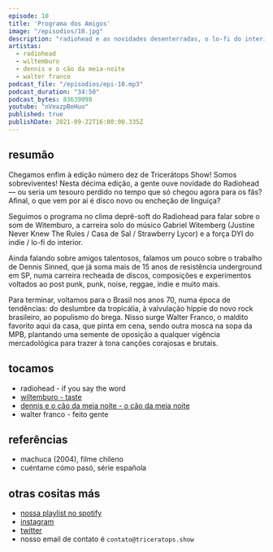 ```yaml
---
episode: 10
title: 'Programa dos Amigos'
image: "/episodios/10.jpg"
description: "radiohead e as novidades desenterradas, o lo-fi do interior resiste e resiste, brasil de vanguarda ao pós-punk e seus compositores inquietos. tudo isso e muito mais no tricerátops show!!!!!!!!!!!"
artistas:
  - radiohead
  - wiltemburo
  - dennis e o cão da meia-noite
  - walter franco
podcast_file: "/episodios/epi-10.mp3"
podcast_duration: "34:50"
podcast_bytes: 83639098
youtube: "nVeazpBeHuo"
published: true
publishDate: 2021-09-22T16:00:00.335Z
---
```

## resumão

Chegamos enfim à edição número dez de Tricerátops Show! Somos sobreviventes! Nesta décima edição, a gente ouve novidade do Radiohead — ou seria um tesouro perdido no tempo que só chegou agora para os fãs? Afinal, o que vem por aí é disco novo ou encheção de linguiça? 

Seguimos o programa no clima deprê-soft do Radiohead para falar sobre o som de Witemburo, a carreira solo do músico Gabriel Witemberg (Justine Never Knew The Rules / Casa de Sal / Strawberry Lycor) e a força DYI do indie / lo-fi do interior.

Ainda falando sobre amigos talentosos, falamos um pouco sobre o trabalho de Dennis Sinned, que já soma mais de 15 anos de resistência underground em SP, numa carreira recheada de discos, composições e experimentos voltados ao post punk, punk, noise, reggae, indie e muito mais. 

Para terminar, voltamos para o Brasil nos anos 70, numa época de tendências: do deslumbre da tropicália, à valvulação hippie do novo rock brasileiro, ao populismo do brega. Nisso surge Walter Franco, o maldito favorito aqui da casa, que pinta em cena, sendo outra mosca na sopa da MPB, plantando uma semente de oposição a qualquer vigência mercadológica para trazer à tona canções corajosas e brutais.

## tocamos

* radiohead - if you say the word
* [wiltemburo - taste](https://www.youtube.com/watch?v=LdaEnggAeCk)
* [dennis e o cão da meia noite - o cão da meia noite](https://www.youtube.com/watch?v=c_uOj31hP6s)
* walter franco - feito gente

## referências

* machuca (2004), filme chileno
* cuéntame cómo pasó, série española

## otras cositas más

* [nossa playlist no spotify](https://open.spotify.com/playlist/0UiztKuga6LmTAxWTsUQdw?si=fb96026bc1994d90)
* [instagram](https://www.instagram.com/triceratops.show/)
* [twitter](https://twitter.com/TriceratopsShow/)
* nosso email de contato é `contato@triceratops.show`